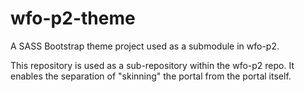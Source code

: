 # wfo-p2-theme
A SASS Bootstrap theme project used as a submodule in wfo-p2.

This repository is used as a sub-repository within the wfo-p2 repo. It enables the separation of "skinning" the portal from the portal itself.
